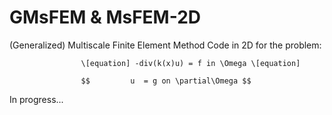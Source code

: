 # GMsFEM & MsFEM-2D
(Generalized) Multiscale Finite Element Method Code in 2D
for the problem:  

                    \[equation] -div(k(x)u) = f in \Omega \[equation]
                    
                    $$         u  = g on \partial\Omega $$

In progress...
